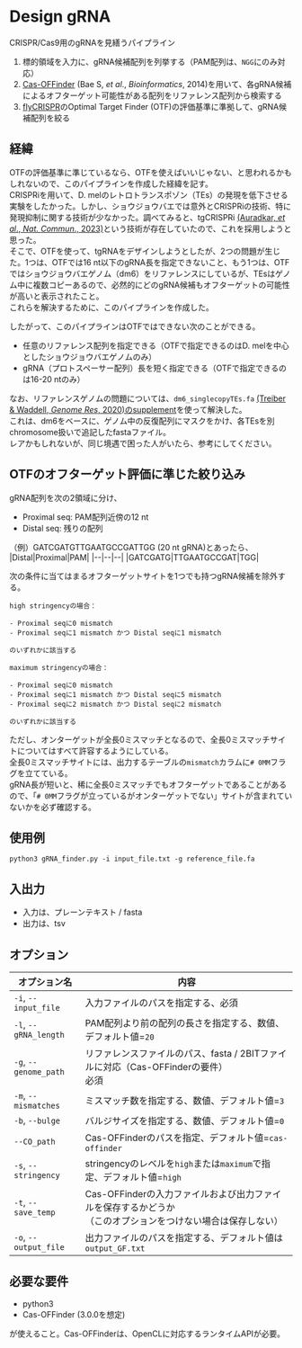 # Design gRNA

CRISPR/Cas9用のgRNAを見繕うパイプライン

1. 標的領域を入力に、gRNA候補配列を列挙する（PAM配列は、`NGG`にのみ対応）
2. <a href="https://github.com/snugel/cas-offinder">Cas-OFFinder</a> (Bae S, _et al_., _Bioinformatics_, 2014)を用いて、各gRNA候補によるオフターゲット可能性がある配列をリファレンス配列から検索する
3. <a href="https://flycrispr.org/target-finder">flyCRISPR</a>のOptimal Target Finder (OTF)の評価基準に準拠して、gRNA候補配列を絞る

## 経緯

OTFの評価基準に準じているなら、OTFを使えばいいじゃない、と思われるかもしれないので、このパイプラインを作成した経緯を記す。<br>
CRISPRiを用いて、D. melのレトロトランスポゾン（TEs）の発現を低下させる実験をしたかった。しかし、ショウジョウバエでは意外とCRISPRiの技術、特に発現抑制に関する技術が少なかった。調べてみると、tgCRISPRi <a href="https://www.nature.com/articles/s41467-023-40836-3">(Auradkar, _et al_., _Nat. Commun_., 2023)</a>という技術が存在していたので、これを採用しようと思った。<br>そこで、OTFを使って、tgRNAをデザインしようとしたが、2つの問題が生じた。1つは、OTFでは16 nt以下のgRNA長を指定できないこと、もう1つは、OTFではショウジョウバエゲノム（dm6）をリファレンスにしているが、TEsはゲノム中に複数コピーあるので、必然的にどのgRNA候補もオフターゲットの可能性が高いと表示されたこと。<br>
これらを解決するために、このパイプラインを作成した。

したがって、このパイプラインはOTFではできない次のことができる。

- 任意のリファレンス配列を指定できる（OTFで指定できるのはD. melを中心としたショウジョウバエゲノムのみ）
- gRNA（プロトスペーサー配列）長を短く指定できる（OTFで指定できるのは16-20 ntのみ）

なお、リファレンスゲノムの問題については、`dm6_singlecopyTEs.fa` <a href="https://genome.cshlp.org/content/suppl/2020/10/14/gr.259200.119.DC1">(Treiber & Waddell, *Genome Res*, 2020)のsupplement</a>を使って解決した。<br>
これは、dm6をベースに、ゲノム中の反復配列にマスクをかけ、各TEsを別chromosome扱いで追記したfastaファイル。<br>
レアかもしれないが、同じ境遇で困った人がいたら、参考にしてください。

## OTFのオフターゲット評価に準じた絞り込み

gRNA配列を次の2領域に分け、

- Proximal seq: PAM配列近傍の12 nt
- Distal seq: 残りの配列

（例）GATCGATGTTGAATGCCGATTGG (20 nt gRNA)とあったら、
|Distal|Proximal|PAM|
|--|--|--|
|GATCGATG|TTGAATGCCGAT|TGG|

次の条件に当てはまるオフターゲットサイトを1つでも持つgRNA候補を除外する。

```
high stringencyの場合：

- Proximal seqに0 mismatch
- Proximal seqに1 mismatch かつ Distal seqに1 mismatch

のいずれかに該当する
```

```
maximum stringencyの場合：

- Proximal seqに0 mismatch
- Proximal seqに1 mismatch かつ Distal seqに5 mismatch
- Proximal seqに2 mismatch かつ Distal seqに2 mismatch

のいずれかに該当する
```

ただし、オンターゲットが全長0ミスマッチとなるので、全長0ミスマッチサイトについてはすべて許容するようにしている。<br>
全長0ミスマッチサイトには、出力するテーブルの`mismatch`カラムに`# 0MM`フラグを立てている。<br>
gRNA長が短いと、稀に全長0ミスマッチでもオフターゲットであることがあるので、「`# 0MM`フラグが立っているがオンターゲットでない」サイトが含まれていないかを必ず確認する。

## 使用例

```
python3 gRNA_finder.py -i input_file.txt -g reference_file.fa
```

## 入出力

- 入力は、プレーンテキスト / fasta
- 出力は、tsv

## オプション

|オプション名|内容|
|--|--|
|`-i`, `--input_file`|入力ファイルのパスを指定する、必須|
|`-l`, `--gRNA_length`|PAM配列より前の配列の長さを指定する、数値、デフォルト値=`20`|
|`-g`, `--genome_path`|リファレンスファイルのパス、fasta / 2BITファイルに対応（Cas-OFFinderの要件）<br>必須|
|`-m`, `--mismatches`|ミスマッチ数を指定する、数値、デフォルト値=`3`|
|`-b`, `--bulge`|バルジサイズを指定する、数値、デフォルト値=`0`|
|`--CO_path`|Cas-OFFinderのパスを指定、デフォルト値=`cas-offinder`|
|`-s`, `--stringency`|stringencyのレベルを`high`または`maximum`で指定、デフォルト値=`high`|
|`-t`, `--save_temp`|Cas-OFFinderの入力ファイルおよび出力ファイルを保存するかどうか<br>（このオプションをつけない場合は保存しない）|
|`-o`, `--output_file`|出力ファイルのパスを指定する、デフォルト値は`output_GF.txt`|

## 必要な要件

- python3
- Cas-OFFinder (3.0.0を想定)

が使えること。Cas-OFFinderは、OpenCLに対応するランタイムAPIが必要。
